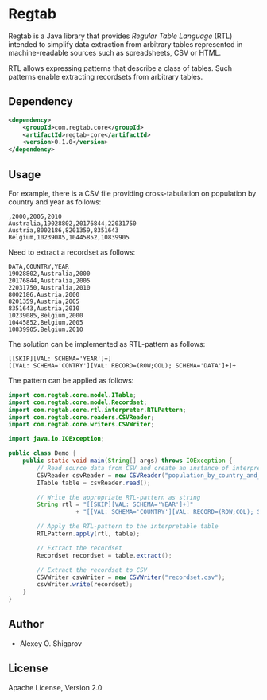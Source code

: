 # Regtab
Regtab is a Java library that provides _Regular Table Language_ (RTL)
intended to simplify data extraction from arbitrary tables represented
in machine-readable sources such as spreadsheets, CSV or HTML. 

RTL allows expressing patterns
that describe a class of tables. Such patterns enable
extracting recordsets from arbitrary tables.

## Dependency

```xml
<dependency>
    <groupId>com.regtab.core</groupId>
    <artifactId>regtab-core</artifactId>
    <version>0.1.0</version>
</dependency>
```
## Usage

For example, there is a CSV file providing cross-tabulation 
on population by country and year as follows:
```
,2000,2005,2010
Australia,19028802,20176844,22031750
Austria,8002186,8201359,8351643
Belgium,10239085,10445852,10839905
```

Need to extract a recordset as follows:
```
DATA,COUNTRY,YEAR
19028802,Australia,2000
20176844,Australia,2005
22031750,Australia,2010
8002186,Austria,2000
8201359,Austria,2005
8351643,Austria,2010
10239085,Belgium,2000
10445852,Belgium,2005
10839905,Belgium,2010
```

The solution can be implemented as RTL-pattern as follows:
```
[[SKIP][VAL: SCHEMA='YEAR']+]
[[VAL: SCHEMA='CONTRY'][VAL: RECORD=(ROW;COL); SCHEMA='DATA']+]+
```

The pattern can be applied as follows:
```java
import com.regtab.core.model.ITable;
import com.regtab.core.model.Recordset;
import com.regtab.core.rtl.interpreter.RTLPattern;
import com.regtab.core.readers.CSVReader;
import com.regtab.core.writers.CSVWriter;

import java.io.IOException;

public class Demo {
    public static void main(String[] args) throws IOException {
        // Read source data from CSV and create an instance of interpretable table
        CSVReader csvReader = new CSVReader("population_by_country_and_year.csv");
        ITable table = csvReader.read();

        // Write the appropriate RTL-pattern as string
        String rtl = "[[SKIP][VAL: SCHEMA='YEAR']+]"
                   + "[[VAL: SCHEMA='COUNTRY'][VAL: RECORD=(ROW;COL); SCHEMA='DATA']+]+";

        // Apply the RTL-pattern to the interpretable table
        RTLPattern.apply(rtl, table);

        // Extract the recordset
        Recordset recordset = table.extract();

        // Extract the recordset to CSV
        CSVWriter csvWriter = new CSVWriter("recordset.csv");
        csvWriter.write(recordset);
    }
}
```

## Author

* Alexey O. Shigarov

## License
Apache License, Version 2.0
